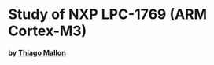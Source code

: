 # Study of NXP LPC-1769 (ARM Cortex-M3)

**by [Thiago Mallon]**

[Thiago Mallon]: <https://www.linkedin.com/in/thiago-mallon/>
